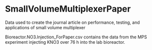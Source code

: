 # SmallVolumeMultiplexerPaper
Data used to create the journal article on performance, testing, and applications of small volume multiplexer

Bioreactor.NO3.Injection_ForPaper.csv contains the data from the MPS experiment injecting KNO3 over 76 h into the lab bioreactor.


